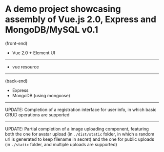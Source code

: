 # A demo project showcasing assembly of Vue.js 2.0, Express and MongoDB/MySQL v0.1

 (front-end)
* Vue 2.0 + Element UI
----
* vue resource
----
 (back-end)
* Express
* MongoDB (using mongoose)
----
UPDATE:
Completion of a registration interface for user info, in which basic CRUD operations are supported

----
UPDATE:
Partial completion of a image uploading component, featuring both the one for avatar upload (in ```./dist/static``` folder, in which a random url is generated to keep filename in secret) and the one for public uploads (in ```./static``` folder, and multiple uploads are supported)
